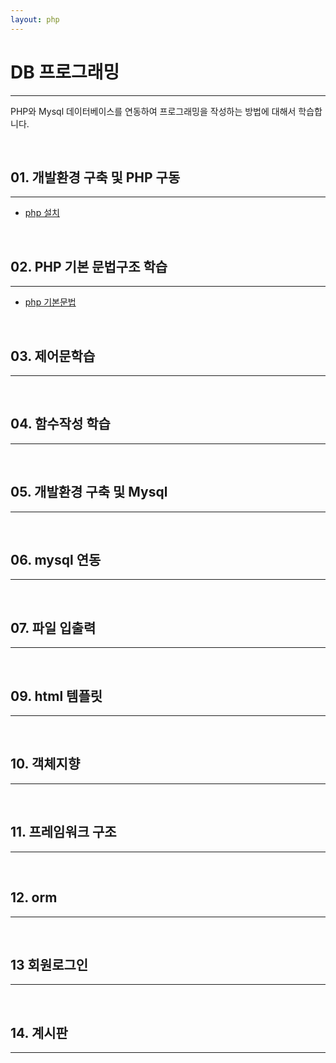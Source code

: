 ```yaml
---
layout: php
---
```


# DB 프로그래밍
---
PHP와 Mysql 데이터베이스를 연동하여 프로그래밍을 작성하는 방법에 대해서 학습합니다.

<br>

## 01. 개발환경 구축 및 PHP 구동
---
* [php 설치](/setup)

<br>

## 02. PHP 기본 문법구조 학습
---

* [php 기본문법](/basic)

<br>

## 03. 제어문학습
---

<br>

## 04. 함수작성 학습
---

<br>

## 05. 개발환경 구축 및 Mysql
---

<br>

## 06. mysql 연동
---

<br>

## 07. 파일 입출력
---

<br>

## 09. html 템플릿
---

<br>

## 10. 객체지향
---

<br>

## 11. 프레임워크 구조
---

<br>

## 12. orm
---

<br>

## 13 회원로그인
---

<br>

## 14. 계시판
---

<br>
